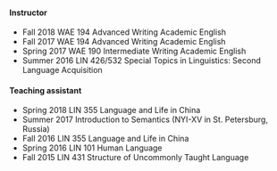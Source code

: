 #### Instructor


- Fall 2018  WAE 194 Advanced Writing Academic English
- Fall 2017  WAE 194 Advanced Writing Academic English
- Spring 2017  WAE 190 Intermediate Writing Academic English
- Summer 2016  LIN 426/532 Special Topics in Linguistics: Second Language Acquisition 
     

#### Teaching assistant


- Spring 2018  LIN 355 Language and Life in China 
- Summer 2017  Introduction to Semantics (NYI-XV in St. Petersburg, Russia) 
- Fall 2016  LIN 355 Language and Life in China 
- Spring 2016  LIN 101 Human Language 
- Fall 2015  LIN 431 Structure of Uncommonly Taught Language 

